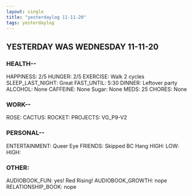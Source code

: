 ```yaml
---
layout: single
title: "yesterdaylog 11-11-20"
tags: yesterdaylog
---
```


## YESTERDAY WAS WEDNESDAY 11-11-20

### HEALTH--

HAPPINESS: 2/5 
HUNGER: 2/5
EXERCISE: Walk 2 cycles
SLEEP_LAST_NIGHT: Great
FAST_UNTIL: 5:30
DINNER: Leftover party
ALCOHOL: None
CAFFEINE: None
Sugar: None
MEDS: 25
CHORES: None

### WORK--

ROSE: 
CACTUS: 
ROCKET: 
PROJECTS: VG_P9-V2

### PERSONAL--

ENTERTAINMENT: Queer Eye
FRIENDS: Skipped BC Hang
HIGH: 
LOW: 
HIGH: 

### OTHER:

AUDIOBOOK_FUN: yes! Red Rising!
AUDIOBOOK_GROWTH: nope
RELATIONSHIP_BOOK: nope